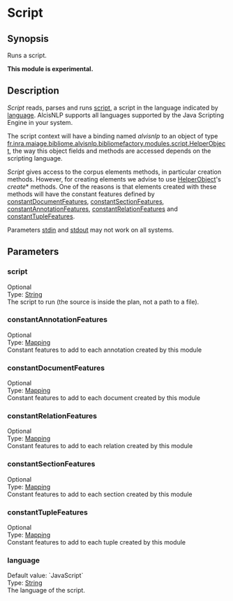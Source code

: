 <h1 class="module">Script</h1>

## Synopsis

Runs a script.

**This module is experimental.**

## Description

*Script* reads, parses and runs <a href="#script" class="param">script</a>, a script in the language indicated by <a href="#language" class="param">language</a>. AlcisNLP supports all languages supported by the Java Scripting Engine in your system.

The script context will have a binding named *alvisnlp* to an object of type [fr.inra.maiage.bibliome.alvisnlp.bibliomefactory.modules.script.HelperObject](), the way this object fields and methods are accessed depends on the scripting language.

*Script* gives access to the corpus elements methods, in particular creation methods. However, for creating elements we advise to use [HelperObject]()'s *create** methods. One of the reasons is that elements created with these methods will have the constant features defined by <a href="#constantDocumentFeatures" class="param">constantDocumentFeatures</a>, <a href="#constantSectionFeatures" class="param">constantSectionFeatures</a>, <a href="#constantAnnotationFeatures" class="param">constantAnnotationFeatures</a>, <a href="#constantRelationFeatures" class="param">constantRelationFeatures</a> and <a href="#constantTupleFeatures" class="param">constantTupleFeatures</a>.

Parameters <a href="#stdin" class="param">stdin</a> and <a href="#stdout" class="param">stdout</a> may not work on all systems.

## Parameters

<h3 name="script" class="param">script</h3>

<div class="param-level param-level-optional">Optional
</div>
<div class="param-type">Type: <a href="../converter/java.lang.String" class="converter">String</a>
</div>
The script to run (the source is inside the plan, not a path to a file).

<h3 name="constantAnnotationFeatures" class="param">constantAnnotationFeatures</h3>

<div class="param-level param-level-optional">Optional
</div>
<div class="param-type">Type: <a href="../converter/fr.inra.maiage.bibliome.alvisnlp.core.module.types.Mapping" class="converter">Mapping</a>
</div>
Constant features to add to each annotation created by this module

<h3 name="constantDocumentFeatures" class="param">constantDocumentFeatures</h3>

<div class="param-level param-level-optional">Optional
</div>
<div class="param-type">Type: <a href="../converter/fr.inra.maiage.bibliome.alvisnlp.core.module.types.Mapping" class="converter">Mapping</a>
</div>
Constant features to add to each document created by this module

<h3 name="constantRelationFeatures" class="param">constantRelationFeatures</h3>

<div class="param-level param-level-optional">Optional
</div>
<div class="param-type">Type: <a href="../converter/fr.inra.maiage.bibliome.alvisnlp.core.module.types.Mapping" class="converter">Mapping</a>
</div>
Constant features to add to each relation created by this module

<h3 name="constantSectionFeatures" class="param">constantSectionFeatures</h3>

<div class="param-level param-level-optional">Optional
</div>
<div class="param-type">Type: <a href="../converter/fr.inra.maiage.bibliome.alvisnlp.core.module.types.Mapping" class="converter">Mapping</a>
</div>
Constant features to add to each section created by this module

<h3 name="constantTupleFeatures" class="param">constantTupleFeatures</h3>

<div class="param-level param-level-optional">Optional
</div>
<div class="param-type">Type: <a href="../converter/fr.inra.maiage.bibliome.alvisnlp.core.module.types.Mapping" class="converter">Mapping</a>
</div>
Constant features to add to each tuple created by this module

<h3 name="language" class="param">language</h3>

<div class="param-level param-level-default-value">Default value: `JavaScript`
</div>
<div class="param-type">Type: <a href="../converter/java.lang.String" class="converter">String</a>
</div>
The language of the script.

